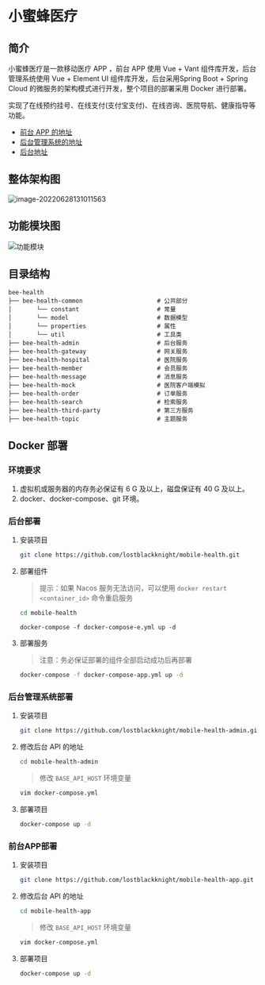 # 小蜜蜂医疗

## 简介

小蜜蜂医疗是一款移动医疗 APP ，前台 APP 使用 Vue + Vant 组件库开发，后台管理系统使用 Vue + Element UI 组件库开发，后台采用Spring Boot + Spring Cloud 的微服务的架构模式进行开发，整个项目的部署采用 Docker 进行部署。

实现了在线预约挂号、在线支付(支付宝支付)、在线咨询、医院导航、健康指导等功能。

- [前台 APP 的地址](https://github.com/lostblackknight/mobile-health-app)
- [后台管理系统的地址](https://github.com/lostblackknight/mobile-health-admin)
- [后台地址](https://github.com/lostblackknight/mobile-health)

## 整体架构图

![image-20220628131011563](https://s2.loli.net/2022/06/28/UOhBw7a3I2yZCJY.png)

## 功能模块图

![功能模块](https://s2.loli.net/2022/06/28/5nMSLwgJHy9z2UT.png)

## 目录结构

```shell
bee-health   
├── bee-health-common                     # 公共部分
│       └── constant                      # 常量
│       └── model                         # 数据模型
│       └── properties                    # 属性
│       └── util                          # 工具类
├── bee-health-admin                      # 后台服务
├── bee-health-gateway                    # 网关服务
├── bee-health-hospital                   # 医院服务
├── bee-health-member                     # 会员服务
├── bee-health-message                    # 消息服务
├── bee-health-mock                       # 医院客户端模拟
├── bee-health-order                      # 订单服务
├── bee-health-search                     # 检索服务
├── bee-health-third-party                # 第三方服务
├── bee-health-topic                      # 主题服务
```

## Docker 部署

### 环境要求

1. 虚拟机或服务器的内存务必保证有 6 G 及以上，磁盘保证有 40 G 及以上。
2. docker、docker-compose、git 环境。

### 后台部署

1. 安装项目

   ```bash
   git clone https://github.com/lostblackknight/mobile-health.git
   ```

2. 部署组件

   > 提示：如果 Nacos 服务无法访问，可以使用 `docker restart <container_id>` 命令重启服务

   ```bash
   cd mobile-health
   ```

   ```shell
   docker-compose -f docker-compose-e.yml up -d
   ```

3. 部署服务

   > 注意：务必保证部署的组件全部启动成功后再部署

   ```bash
   docker-compose -f docker-compose-app.yml up -d
   ```

### 后台管理系统部署

1. 安装项目

   ```bash
   git clone https://github.com/lostblackknight/mobile-health-admin.git
   ```

2. 修改后台 API 的地址

   ```bash
   cd mobile-health-admin
   ```

   >  修改 `BASE_API_HOST` 环境变量

   ```bash
   vim docker-compose.yml
   ```

3. 部署项目

   ```bash
   docker-compose up -d
   ```

### 前台APP部署

1. 安装项目

   ```bash
   git clone https://github.com/lostblackknight/mobile-health-app.git
   ```

2. 修改后台 API 的地址

   ```bash
   cd mobile-health-app
   ```

   > 修改 `BASE_API_HOST` 环境变量

   ```bash
   vim docker-compose.yml
   ```

3. 部署项目

   ```bash
   docker-compose up -d
   ```